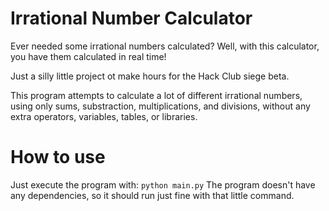 # Irrational Number Calculator
Ever needed some irrational numbers calculated? Well, with this calculator,
you have them calculated in real time!

Just a silly little project ot make hours for the Hack Club siege beta.

This program attempts to calculate a lot of different irrational numbers,
using only sums, substraction, multiplications, and divisions, without any
extra operators, variables, tables, or libraries.

# How to use
Just execute the program with:
```python main.py```
The program doesn't have any dependencies, so it should run just fine
with that little command.